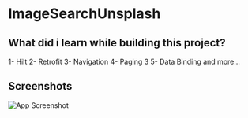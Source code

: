 # ImageSearchUnsplash


## What did i learn while building this project?

1- Hilt
2- Retrofit
3- Navigation
4- Paging 3
5- Data Binding
and more...

## Screenshots

![App Screenshot](https://im2.ezgif.com/tmp/ezgif-2-4ff7e11086.gif)
